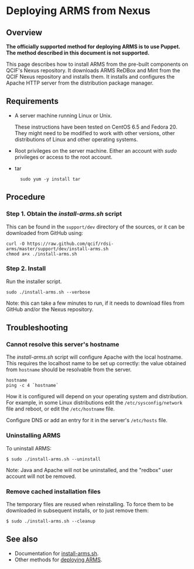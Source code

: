 # Deploying ARMS from Nexus

## Overview

**The officially supported method for deploying ARMS is to use
Puppet. The method described in this document is not supported.**

This page describes how to install ARMS from the pre-built components
on QCIF's Nexus repository. It downloads ARMS ReDBox and Mint from the
QCIF Nexus repository and installs them. It installs and configures
the Apache HTTP server from the distribution package manager.

## Requirements

- A server machine running Linux or Unix.

    These instructions have been tested on CentOS 6.5 and Fedora 20.
    They might need to be modified to work with other versions,
    other distributions of Linux and other operating systems.

- Root privileges on the server machine. Either an account with _sudo_
  privileges or access to the root account.

- tar

        sudo yum -y install tar

## Procedure

### Step 1. Obtain the _install-arms.sh_ script

This can be found in the `support/dev` directory of the sources, or it
can be downloaded from GitHub using:

    curl -O https://raw.github.com/qcif/rdsi-arms/master/support/dev/install-arms.sh
    chmod a+x ./install-arms.sh 

### Step 2. Install

Run the installer script.

    sudo ./install-arms.sh --verbose

Note: this can take a few minutes to run, if it needs to download
files from GitHub and/or the Nexus repository.

## Troubleshooting

### Cannot resolve this server's hostname

The _install-arms.sh_ script will configure Apache with the local
hostname. This requires the localhost name to be set up correctly: the
value obtained from `hostname` should be resolvable from the server.

    hostname
    ping -c 4 `hostname`

How it is configured will depend on your operating system and
distribution. For example, in some Linux distributions edit the
`/etc/sysconfig/network` file and reboot, or edit the `/etc/hostname`
file.

Configure DNS or add an entry for it in the server's `/etc/hosts` file.

### Uninstalling ARMS

To uninstall ARMS:

    $ sudo ./install-arms.sh --uninstall

Note: Java and Apache will not be uninstalled, and the "redbox" user
account will not be removed.

### Remove cached installation files

The temporary files are reused when reinstalling. To force them to be
downloaded in subsequent installs, or to just remove them:

    $ sudo ./install-arms.sh --cleanup


## See also

- Documentation for [install-arms.sh](../support/dev/install-arms.md).
- Other methods for [deploying ARMS](deployment.md).

